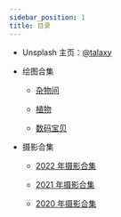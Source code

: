 ```yaml
---
sidebar_position: 1
title: 目录
---
```


-   Unsplash 主页：[@talaxy](https://unsplash.com/@talaxy)

-   绘图合集

    -   [杂物间](/gallery/some/mess)

    -   [植物](/gallery/some/plant)

    -   [数码宝贝](/gallery/some/digimon)

-   摄影合集

    -   [2022 年摄影合集](/gallery/2022/2022-02-09)

    -   [2021 年摄影合集](/gallery/2021/2021-03-24)

    -   [2020 年摄影合集](/gallery/2020/2020-08-12)
